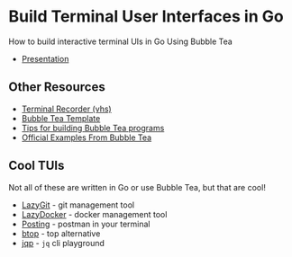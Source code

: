 # Build Terminal User Interfaces in Go

How to build interactive terminal UIs in Go Using Bubble Tea

- [Presentation](https://hay-kot.github.io/pres-bubble-tea-tuis/1)

## Other Resources

- [Terminal Recorder (vhs)](https://github.com/charmbracelet/vhs)
- [Bubble Tea Template](https://github.com/charmbracelet/bubbletea-app-template)
- [Tips for building Bubble Tea programs](https://leg100.github.io/en/posts/building-bubbletea-programs/)
- [Official Examples From Bubble Tea](https://github.com/charmbracelet/bubbletea/tree/main/examples#examples)

## Cool TUIs

Not all of these are written in Go or use Bubble Tea, but that are cool!

- [LazyGit](https://github.com/jesseduffield/lazygit) - git management tool
- [LazyDocker](https://github.com/jesseduffield/lazydocker) - docker management tool
- [Posting](https://github.com/darrenburns/posting) - postman in your terminal
- [btop](https://github.com/aristocratos/btop) - top alternative
- [jqp](https://github.com/noahgorstein/jqp) - `jq` cli playground
